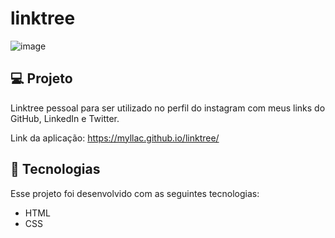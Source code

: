 # linktree

![image](https://user-images.githubusercontent.com/92322675/177565095-42dbf5af-b16c-4fc9-8b21-b041c30a1eac.png)

## 💻 Projeto
Linktree pessoal para ser utilizado no perfil do instagram com meus links do GitHub, LinkedIn e Twitter.

Link da aplicação: https://myllac.github.io/linktree/

## 🚀 Tecnologias
Esse projeto foi desenvolvido com as seguintes tecnologias:
- HTML
- CSS


